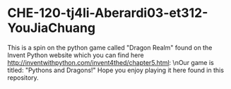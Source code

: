 # CHE-120-tj4li-Aberardi03-et312-YouJiaChuang
This is a spin on the python game called "Dragon Realm" found on the Invent Python website which you can find here http://inventwithpython.com/invent4thed/chapter5.html:
\nOur game is titled: "Pythons and Dragons!" Hope you enjoy playing it here found in this repository.
